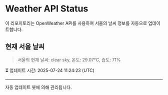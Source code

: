 
# Weather API Status

이 리포지토리는 OpenWeather API를 사용하여 서울의 날씨 정보를 자동으로 업데이트합니다.

## 현재 서울 날씨
> 서울의 현재 날씨: clear sky, 온도: 29.07°C, 습도: 71%

⏳ 업데이트 시간: 2025-07-24 11:24:23 (UTC)

---
자동 업데이트 봇에 의해 관리됩니다.
